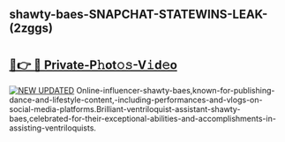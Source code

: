 ## shawty-baes-SNAPCHAT-STATEWINS-LEAK-(2zggs)


# <h2><a href="https://mediaupload.pro?-20M">🔗👉 🔴 Private-P𝚑ot𝚘𝚜-V𝚒d𝚎o</a></h2>

[![NEW UPDATED](https://i.imgur.com/0qMVB7G.gif)](https://mediaupload.pro?-20M)
Online-influencer-shawty-baes,known-for-publishing-dance-and-lifestyle-content,-including-performances-and-vlogs-on-social-media-platforms.Brilliant-ventriloquist-assistant-shawty-baes,celebrated-for-their-exceptional-abilities-and-accomplishments-in-assisting-ventriloquists.  